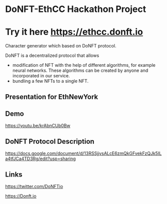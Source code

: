 # DoNFT-EthCC Hackathon Project

# Try it here https://ethcc.donft.io

Сharacter generator which based on DoNFT protocol.

DoNFT is a decentralized protocol that allows
- modification of NFT with the help of different algorithms, for example neural networks. These algorithms can be created by anyone and incorporated in our service. 
- bundling a few NFTs to a single NFT.



## Presentation for EthNewYork



## Demo

https://youtu.be/krAbnCUb0Bw

## DoNFT Protocol Description

https://docs.google.com/document/d/13RSSjjvsALcE6zmQkGFvekFzQJk5ILa4tfJCa4TD3Rg/edit?usp=sharing

## Links

https://twitter.com/DoNFTio

https://Donft.io

